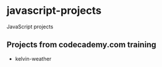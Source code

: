 # javascript-projects
JavaScript projects
## Projects from codecademy.com training
* kelvin-weather
